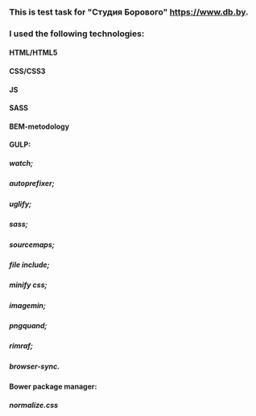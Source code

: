 
### This is test task for "Студия Борового" https://www.db.by.
### I used the following technologies:
#### HTML/HTML5
#### CSS/CSS3
#### JS
#### SASS
#### BEM-metodology
#### GULP:
##### watch;
##### autoprefixer;
##### uglify;
##### sass;
##### sourcemaps;
##### file include;
##### minify css;
##### imagemin;
##### pngquand;
##### rimraf;
##### browser-sync.
#### Bower package manager:
##### normalize.css


    
    
